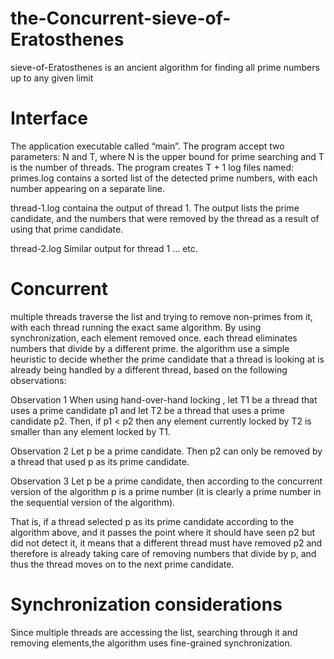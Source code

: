 # the-Concurrent-sieve-of-Eratosthenes
sieve-of-Eratosthenes is an ancient algorithm for finding all prime numbers up to any given limit 

# Interface
The application executable called “main”. The program accept two parameters:
N and T, where N is the upper bound for prime searching and T is the number of threads. The
program creates T + 1 log files named:
primes.log contains a sorted list of the detected prime numbers, with each number appearing on a separate line.

thread-1.log containa the output of thread 1. The output lists the prime candidate,
and the numbers that were removed by the thread as a result of using that prime candidate.

thread-2.log Similar output for thread 1
... etc.


# Concurrent
multiple threads traverse the list and trying to remove non-primes from it, with each thread running the exact same algorithm.
By using synchronization, each element removed once. 
each thread eliminates numbers that divide by a different prime. 
the algorithm use a simple heuristic to decide whether the prime candidate that a thread is
looking at is already being handled by a different thread, based on the following observations:

Observation 1 When using hand-over-hand locking , let
T1 be a thread that uses a prime candidate p1 and let T2 be a thread that uses a prime candidate
p2. Then, if p1 < p2 then any element currently locked by T2 is smaller than any element locked
by T1.

Observation 2 Let p be a prime candidate. Then p2 can only be removed by a thread that used
p as its prime candidate.

Observation 3 Let p be a prime candidate, then according to the concurrent version of the
algorithm p is a prime number (it is clearly a prime number in the sequential version of the
algorithm).

That is, if a thread selected p as its prime candidate according to the algorithm above, and it
passes the point where it should have seen p2 but did not detect it, it means that a different thread
must have removed p2 and therefore is already taking care of removing numbers that divide by p,
and thus the thread moves on to the next prime candidate.

# Synchronization considerations
Since multiple threads are accessing the list, searching through it and removing elements,the algorithm uses fine-grained synchronization.




